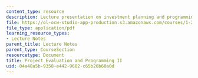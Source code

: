 ```yaml
---
content_type: resource
description: Lecture presentation on investment planning and programming.
file: https://ol-ocw-studio-app-production.s3.amazonaws.com/courses/1-201j-transportation-systems-analysis-demand-and-economics-fall-2008/04a48a5b9358e4429602c65b26b60a0d_1.201_f08_lec23.pdf
file_type: application/pdf
learning_resource_types:
- Lecture Notes
parent_title: Lecture Notes
parent_type: CourseSection
resourcetype: Document
title: Project Evaluation and Programming II
uid: 04a48a5b-9358-e442-9602-c65b26b60a0d
---
```

